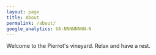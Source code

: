```yaml
---
layout: page
title: About
permalink: /about/
google_analytics: UA-NNNNNNNN-N
---
```


Welcome to the Pierrot's vineyard. Relax and have a rest.
